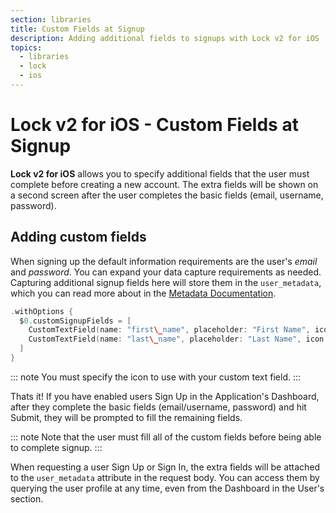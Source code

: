 ```yaml
---
section: libraries
title: Custom Fields at Signup
description: Adding additional fields to signups with Lock v2 for iOS
topics:
  - libraries
  - lock
  - ios
---
```


# Lock v2 for iOS - Custom Fields at Signup

**Lock v2 for iOS** allows you to specify additional fields that the user must complete before creating a new account. The extra fields will be shown on a second screen after the user completes the basic fields (email, username, password).

## Adding custom fields

When signing up the default information requirements are the user's *email* and *password*. You can expand your data capture requirements as needed. Capturing additional signup fields here will store them in the `user_metadata`, which you can read more about in the [Metadata Documentation](/metadata).

```swift
.withOptions {
  $0.customSignupFields = [
    CustomTextField(name: "first\_name", placeholder: "First Name", icon: LazyImage(name: "ic_person", bundle: Lock.bundle)),
    CustomTextField(name: "last\_name", placeholder: "Last Name", icon: LazyImage(name: "ic_person", bundle: Lock.bundle))
  ]
}
```

::: note
You must specify the icon to use with your custom text field.
:::

Thats it! If you have enabled users Sign Up in the Application's Dashboard, after they complete the basic fields (email/username, password) and hit Submit, they will be prompted to fill the remaining fields.

::: note
Note that the user must fill all of the custom fields before being able to complete signup.
:::

When requesting a user Sign Up or Sign In, the extra fields will be attached to the `user_metadata` attribute in the request body. You can access them by querying the user profile at any time, even from the Dashboard in the User's section.
